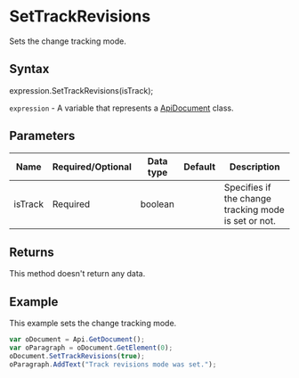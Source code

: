 # SetTrackRevisions

Sets the change tracking mode.

## Syntax

expression.SetTrackRevisions(isTrack);

`expression` - A variable that represents a [ApiDocument](../ApiDocument.md) class.

## Parameters

| **Name** | **Required/Optional** | **Data type** | **Default** | **Description** |
| ------------- | ------------- | ------------- | ------------- | ------------- |
| isTrack | Required | boolean |  | Specifies if the change tracking mode is set or not. |

## Returns

This method doesn't return any data.

## Example

This example sets the change tracking mode.

```javascript
var oDocument = Api.GetDocument();
var oParagraph = oDocument.GetElement(0);
oDocument.SetTrackRevisions(true);
oParagraph.AddText("Track revisions mode was set.");
```
